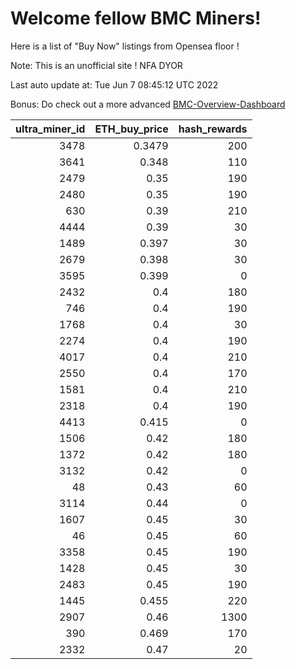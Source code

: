 # Welcome fellow BMC Miners!
Here is a list of "Buy Now" listings from Opensea floor !

Note: This is an unofficial site ! NFA DYOR

Last auto update at: Tue Jun  7 08:45:12 UTC 2022

Bonus: Do check out a more advanced [BMC-Overview-Dashboard](https://dune.com/defifunk/BMC-Overview-Dashboard)


|   ultra_miner_id |   ETH_buy_price |   hash_rewards |
|-----------------:|----------------:|---------------:|
|             3478 |          0.3479 |            200 |
|             3641 |          0.348  |            110 |
|             2479 |          0.35   |            190 |
|             2480 |          0.35   |            190 |
|              630 |          0.39   |            210 |
|             4444 |          0.39   |             30 |
|             1489 |          0.397  |             30 |
|             2679 |          0.398  |             30 |
|             3595 |          0.399  |              0 |
|             2432 |          0.4    |            180 |
|              746 |          0.4    |            190 |
|             1768 |          0.4    |             30 |
|             2274 |          0.4    |            190 |
|             4017 |          0.4    |            210 |
|             2550 |          0.4    |            170 |
|             1581 |          0.4    |            210 |
|             2318 |          0.4    |            190 |
|             4413 |          0.415  |              0 |
|             1506 |          0.42   |            180 |
|             1372 |          0.42   |            180 |
|             3132 |          0.42   |              0 |
|               48 |          0.43   |             60 |
|             3114 |          0.44   |              0 |
|             1607 |          0.45   |             30 |
|               46 |          0.45   |             60 |
|             3358 |          0.45   |            190 |
|             1428 |          0.45   |             30 |
|             2483 |          0.45   |            190 |
|             1445 |          0.455  |            220 |
|             2907 |          0.46   |           1300 |
|              390 |          0.469  |            170 |
|             2332 |          0.47   |             20 |